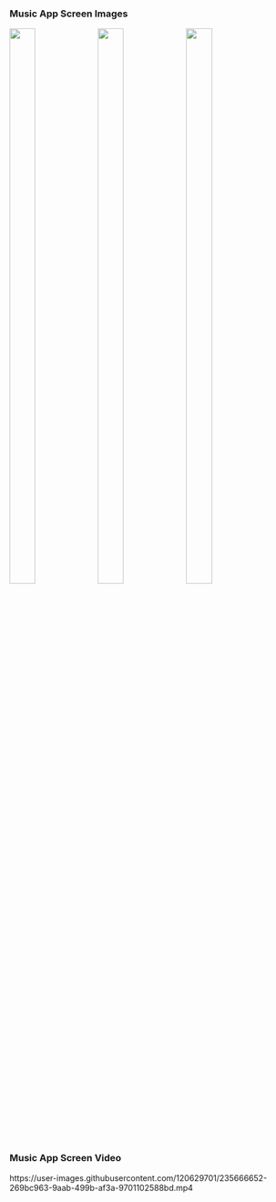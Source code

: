 
<h3> Music App Screen Images </h3>
<p float="center">

 <img src="https://user-images.githubusercontent.com/120629701/235666729-6fa790bc-f25d-4837-b4c7-6573b8f73b27.png" width=30% height=50%>
 <img src="https://user-images.githubusercontent.com/120629701/235666760-32ec5f56-e747-4ffb-a288-e4fcea1dac96.png" width=30% height=50%>
 <img src="https://user-images.githubusercontent.com/120629701/235666783-157a02c0-2c6d-41df-94b8-e96b2c9e0d40.png" width=30% height=50%>
 
</p>
<h3> Music App Screen Video </h3>
https://user-images.githubusercontent.com/120629701/235666652-269bc963-9aab-499b-af3a-9701102588bd.mp4






